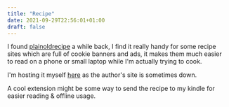 ```yaml
---
title: "Recipe"
date: 2021-09-29T22:56:01+01:00
draft: false
---
```


I found [plainoldrecipe](https://github.com/poundifdef/plainoldrecipe) a while back, I find it really handy for some recipe sites which are full of cookie banners and ads, it makes them much easier to read on a phone or small laptop while I'm actually trying to cook. 

I'm hosting it myself [here](https://recipe.mfashby.net) as the author's site is sometimes down.

A cool extension might be some way to send the recipe to my kindle for easier reading & offline usage.

